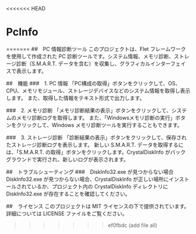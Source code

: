 <<<<<<< HEAD
# PcInfo
=======
##　PC 情報診断ツール
このプロジェクトは、Flet フレームワークを使用して作成された PC 診断ツールです。システム情報、メモリ診断、ストレージ診断（S.M.A.R.T. データを含む）を収集し、グラフィカルインターフェイスで表示します。

##　機能
###　1. PC 情報
「PC構成の取得」ボタンをクリックして、OS、CPU、メモリモジュール、ストレージデバイスなどのシステム情報を取得し表示します。
また、取得した情報をテキスト形式で出力します。

###　2. メモリ診断
「メモリ診断結果の表示」ボタンをクリックして、システムのメモリ診断ログを取得します。
また、「Windowsメモリ診断の実行」ボタンをクリックして、Windows メモリ診断ツールを実行することもできます。

###　3. ストレージ診断
「診断結果の表示」ボタンをクリックして、保存されたストレージ診断ログを表示します。
新しい S.M.A.R.T. データを取得するには、「S.M.A.R.T. の取得」ボタンをクリックします。CrystalDiskInfo がバックグラウンドで実行され、新しいログが表示されます。

##　トラブルシューティング
###　DiskInfo32.exe が見つからない場合
DiskInfo32.exe が見つからない場合、CrystalDiskInfo が正しい場所にインストールされているか、プロジェクト内の CrystalDiskInfo ディレクトリに DiskInfo32.exe が存在することを確認してください。

##　ライセンス
このプロジェクトは MIT ライセンスの下で提供されています。詳細については LICENSE ファイルをご覧ください。
>>>>>>> ef0fbdc (add file all)
